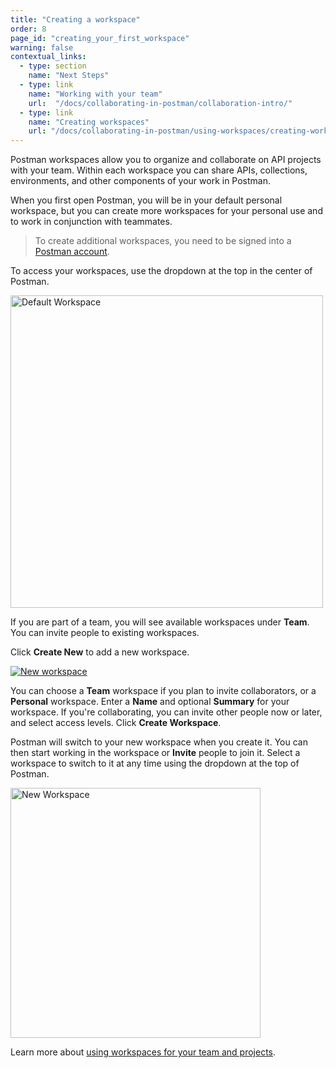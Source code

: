 ```yaml
---
title: "Creating a workspace"
order: 8
page_id: "creating_your_first_workspace"
warning: false
contextual_links:
  - type: section
    name: "Next Steps"
  - type: link
    name: "Working with your team"
    url:  "/docs/collaborating-in-postman/collaboration-intro/"
  - type: link
    name: "Creating workspaces"
    url: "/docs/collaborating-in-postman/using-workspaces/creating-workspaces/"
---
```


Postman workspaces allow you to organize and collaborate on API projects with your team. Within each workspace you can share APIs, collections, environments, and other components of your work in Postman.

When you first open Postman, you will be in your default personal workspace, but you can create more workspaces for your personal use and to work in conjunction with teammates.

> To create additional workspaces, you need to be signed into a [Postman account](/docs/getting-started/postman-account/).

To access your workspaces, use the dropdown at the top in the center of Postman.

<img alt="Default Workspace" src="https://assets.postman.com/postman-docs/default-workspace-dropdown.jpg" width="500px"/>

If you are part of a team, you will see available workspaces under __Team__. You can invite people to existing workspaces.

Click __Create New__ to add a new workspace.

[![New workspace](https://assets.postman.com/postman-docs/new-team-workspace-details.jpg)](https://assets.postman.com/postman-docs/new-team-workspace-details.jpg)

You can choose a __Team__ workspace if you plan to invite collaborators, or a __Personal__ workspace. Enter a __Name__ and optional __Summary__ for your workspace. If you're collaborating, you can invite other people now or later, and select access levels. Click __Create Workspace__.

Postman will switch to your new workspace when you create it. You can then start working in the workspace or __Invite__ people to join it. Select a workspace to switch to it at any time using the dropdown at the top of Postman.

<img alt="New Workspace" src="https://assets.postman.com/postman-docs/new-workspace-in-dropdown.jpg" width="400px"/>

Learn more about [using workspaces for your team and projects](/docs/collaborating-in-postman/using-workspaces/creating-workspaces/).

